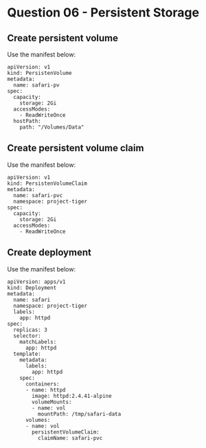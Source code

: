 # Question 06 - Persistent Storage

## Create persistent volume

Use the manifest below:
```
apiVersion: v1
kind: PersistenVolume
metadata:
  name: safari-pv
spec:
  capacity:
    storage: 2Gi
  accessModes:
    - ReadWriteOnce
  hostPath:
    path: "/Volumes/Data"
```

## Create persistent volume claim

Use the manifest below:
```
apiVersion: v1
kind: PersistenVolumeClaim
metadata:
  name: safari-pvc
  namespace: project-tiger
spec:
  capacity:
    storage: 2Gi
  accessModes:
    - ReadWriteOnce
```

## Create deployment

Use the manifest below:
```
apiVersion: apps/v1
kind: Deployment
metadata:
  name: safari
  namespace: project-tiger
  labels:
    app: httpd
spec:
  replicas: 3
  selector:
    matchLabels:
      app: httpd
  template:
    metadata:
      labels:
        app: httpd
    spec:
      containers:
      - name: httpd
        image: httpd:2.4.41-alpine
        volumeMounts:
        - name: vol
          mountPath: /tmp/safari-data   
      volumes:
      - name: vol
        persistentVolumeClaim:
          claimName: safari-pvc     
```